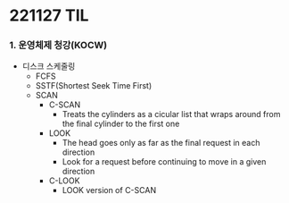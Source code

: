 # 221127 TIL
### 1. 운영체제 청강(KOCW)
* 디스크 스케줄링
    * FCFS
    * SSTF(Shortest Seek Time First)
    * SCAN
        * C-SCAN
            * Treats the cylinders as a cicular list that wraps around from the final cylinder to the first one
        * LOOK
            * The head goes only as far as the final request in each direction
            * Look for a request before continuing to move in a given direction
        * C-LOOK
            * LOOK version of C-SCAN
